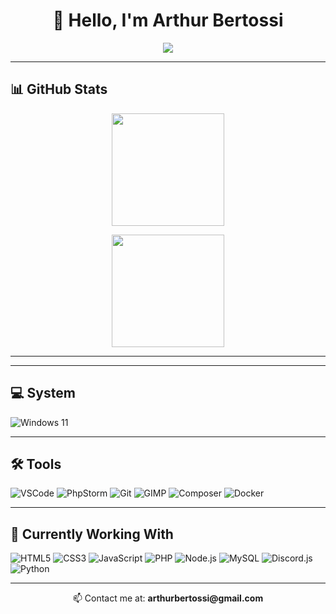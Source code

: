 <h1 align="center">👋 Hello, I'm Arthur Bertossi</h1>

<p align="center">
  <a href="https://git.io/typing-svg">
    <img src="https://readme-typing-svg.herokuapp.com?lines=Hello,+There!+👋;I'm+Arthur+Bertossi....;Nice+to+meet+you!👌&center=true&size=30">
  </a>
</p>

---

## 📊 GitHub Stats

<p align="center">
  <img height="180em" src="https://github-readme-stats.vercel.app/api?username=arthurbertossi&show_icons=true&theme=react&include_all_commits=true&count_private=true"/>
</p>

<p align="center">
  <img height="180em" src="https://github-readme-stats.vercel.app/api/top-langs/?username=arthurbertossi&layout=compact&langs_count=7&theme=react"/>
</p>

---
<!--
## 🧠 Most Used Languages

- PHP: 51.62%
- Blade: 35.99%
- Dart: 6.02%
- JavaScript: 5.90%
- Python: 0.35%
- Kotlin: 0.13%
-->
---

## 💻 System

![Windows 11](https://img.shields.io/badge/OS-Windows_11-0078D6?logo=windows&logoColor=white)

---

## 🛠 Tools

![VSCode](https://img.shields.io/badge/IDE-VSCode-007ACC?logo=visualstudiocode&logoColor=white)
![PhpStorm](https://img.shields.io/badge/IDE-PhpStorm-000000?logo=phpstorm&logoColor=white)
![Git](https://img.shields.io/badge/VersionControl-Git-F05032?logo=git&logoColor=white)
![GIMP](https://img.shields.io/badge/ImageEditor-GIMP-5C5543?logo=gimp&logoColor=white)
![Composer](https://img.shields.io/badge/Dependency-Composer-885630?logo=composer&logoColor=white)
![Docker](https://img.shields.io/badge/Container-Docker-2496ED?logo=docker&logoColor=white)

---

## 🚧 Currently Working With

![HTML5](https://img.shields.io/badge/HTML5-E34F26?logo=html5&logoColor=white)
![CSS3](https://img.shields.io/badge/CSS3-1572B6?logo=css3&logoColor=white)
![JavaScript](https://img.shields.io/badge/JavaScript-F7DF1E?logo=javascript&logoColor=black)
![PHP](https://img.shields.io/badge/PHP-777BB4?logo=php&logoColor=white)
![Node.js](https://img.shields.io/badge/Node.js-339933?logo=nodedotjs&logoColor=white)
![MySQL](https://img.shields.io/badge/Database-MySQL-4479A1?logo=mysql&logoColor=white)
![Discord.js](https://img.shields.io/badge/Library-Discord.js-5865F2?logo=discord&logoColor=white)
![Python](https://img.shields.io/badge/Python-3776AB?logo=python&logoColor=white)

---

<p align="center">📫 Contact me at: <strong>arthurbertossi@gmail.com</strong></p>
